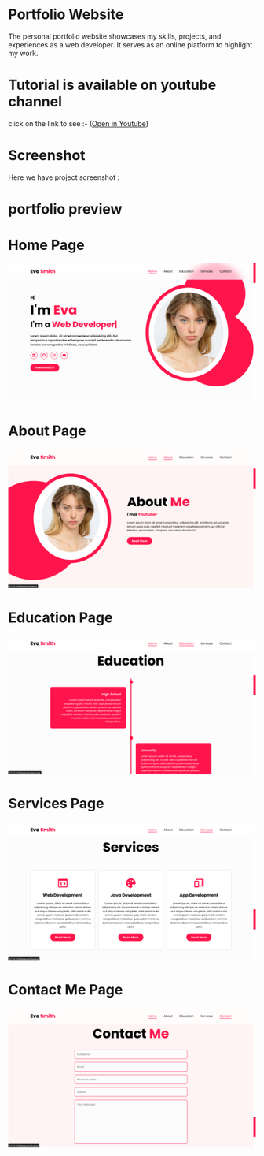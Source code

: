 # Portfolio Website

The personal portfolio website showcases my skills, projects, and experiences as a web developer. It serves as an online platform to highlight my work.

# Tutorial is available on youtube channel 
click on the link to see :- ([Open in Youtube](https://youtu.be/lAaSnZE2lj8))

# Screenshot
Here we have project screenshot :

# portfolio preview

# Home Page
![screenshot](Home.png)

# About Page
![screenshot](about.png)

# Education Page
![screenshot](Education.png)

# Services Page
![screenshot](Services.png)

# Contact Me  Page
![screenshot](ContactMe.png)


